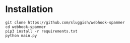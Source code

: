 # Installation
```
git clone https://github.com/sluggish/webhook-spammer
cd webhook-spammer
pip3 install -r requirements.txt
python main.py
```
